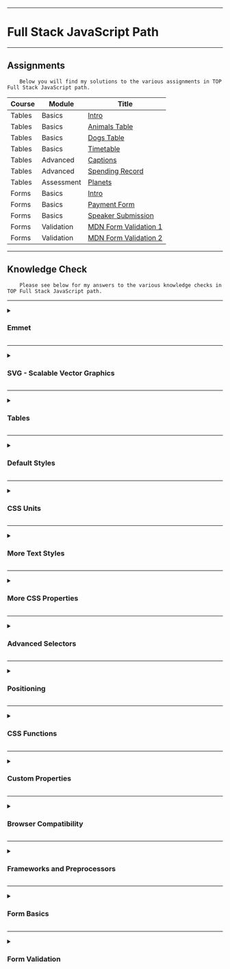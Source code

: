 ***

<h1>Full Stack JavaScript Path</h1>

***

<h2>Assignments</h2>

        Below you will find my solutions to the various assignments in TOP Full Stack JavaScript path.

| Course | Module | Title |
| ------ | ------------ | ---- |
| Tables | Basics |[Intro](https://traineebam.github.io/TheOdinProject/Full_Stack_JavaScript/Tables/Tables_Basics/Intro)|
| Tables | Basics |[Animals Table](https://traineebam.github.io/TheOdinProject/Full_Stack_JavaScript/Tables/Tables_Basics/animal-table)|
| Tables | Basics |[Dogs Table](https://traineebam.github.io/TheOdinProject/Full_Stack_JavaScript/Tables/Tables_Basics/dogs-table)|
| Tables | Basics |[Timetable](https://traineebam.github.io/TheOdinProject/Full_Stack_JavaScript/Tables/Tables_Basics/timetable)|
| Tables | Advanced |[Captions](https://traineebam.github.io/TheOdinProject/Full_Stack_JavaScript/Tables/Tables_Advanced/captions)|
| Tables | Advanced |[Spending Record](https://traineebam.github.io/TheOdinProject/Full_Stack_JavaScript/Tables/Tables_Advanced/spending-record)|
| Tables | Assessment |[Planets](https://traineebam.github.io/TheOdinProject/Full_Stack_JavaScript/Tables/Tables_Assessment)|
| Forms | Basics |[Intro](https://traineebam.github.io/TheOdinProject/Full_Stack_JavaScript/Forms/Your_first_form)|
| Forms | Basics |[Payment Form](https://traineebam.github.io/TheOdinProject/Full_Stack_JavaScript/Forms/Payment_form)|
| Forms | Basics |[Speaker Submission](https://traineebam.github.io/TheOdinProject/Full_Stack_JavaScript/Forms/Speaker_submission)|
| Forms | Validation |[MDN Form Validation 1](https://traineebam.github.io/TheOdinProject/Full_Stack_JavaScript/Forms/mdn_form_validation/form_validation_1)|
| Forms | Validation |[MDN Form Validation 2](https://traineebam.github.io/TheOdinProject/Full_Stack_JavaScript/Forms/mdn_form_validation/form_validation_2)|


***

<h2>Knowledge Check</h2>

        Please see below for my answers to the various knowledge checks in TOP Full Stack JavaScript path.

***

<details>
<summary><h3>Emmet</h3></summary>

***
<h4>Why should you use Emmet?</h4>

>It helps you to write HTML and CSS more efficiently by providing access to a range of different shortcuts.

***
<h4>What are some useful Emmet abbreviations?</h4>

><ul>
><li><code>!</code> will generate a HTML boilerplate.</li>
><li>"link:css" will auto populate the css link tag in a HTML file.</li>
><li>"ul>li*x" will generate a list with x list items.</li>
><li>"bd+" in CSS will set <code>border:1px solid #000</code></li>
></ul>

***
<h4>What syntax would you use to create this element <code><\p class="text"><\/p></code>?</h4>

>You would type "p.text".

***
<h4>What syntax expands to an element with a child element inside of it? For example: <code><div><p></p></div></code></h4>

>The greater than (>) symbol.<br>
>The example above would be written "div>p".

***
<h4>What syntax would you use to create three elements that have the same class name?</h4>

>You can use the * symbol.<br>
>E.g. To create three div elements with the class name "items" you could write "div.items*3".

***

</details>

***

<details>
<summary><h3>SVG - Scalable Vector Graphics</h3></summary>

***
<h4>What is the <code>xmlns</code> attribute?</h4>

>This stands for "XML NameSpace" and specifies the dialect of XML that is being used.

***
<h4>What are some situations where you wouldn’t want to use SVG?</h4>

>SVG is very inefficient at storing complex images which means that photo-realistic or highly detailed/textured images are not good use cases for SVG. 

***
<h4>What are the benefits of “inlining” your SVGs? What are the drawbacks?</h4>

>The benefit is that the properties of the SVG will be visible to your code, allowing it to be altered dynamically by CSS or JS.<br>
>The drawback is that your code is harder to read, your page is less cacheable and if the SVG is large the rest of your HTML could take longer to load.

***

</details>

***

<details>
<summary><h3>Tables</h3></summary>

***
<h4>What is a table?</h4>

>A structured set of data made up of rows and columns.

***
<h4>Why is it a bad idea to use HTML Tables for page layout?</h4>

><ol>
><li>Reduces accessibility for visually impaired users.</li>
><li>Code is more difficult to write, maintain and debug.</li>
><li>Tables are not automatically responsive.</li>
></ol>

***
<h4>What are caption elements useful for?</h4>

>Allows users to quickly understand what type of information the table is likely to contain.<br>
>This is especially valuable for visually impaired readers who would otherwise need their screen reader to read out the contents of many cells in order to establish what the table is about.

***
<h4>What is the scope attribute?</h4>

>Used within the <code><th></code> element to tell screen readers exactly what cells the header is a header for.

***

</details>

***

<details>
<summary><h3>Default Styles</h3></summary>

***
<h4>Why would you want to use a CSS reset?</h4>

>To clear all browser default CSS styles to ensure that your webpage will be styled consistently across different browsers.

***

</details>

***

<details>
<summary><h3>CSS Units</h3></summary>

***
<h4>Why would you want to use em or rem for font-size instead of px?</h4>

>Enhances readability for users who modify their browsers base font-size.

***
<h4>What are some instances where you might want to use vh and vw?</h4>

>When designing full-height heroes or full-screen app interfaces.

***
<h4>What are some instances where you might want to use px instead of a relative unit?</h4>

>When dealing with things like margins and padding.

***

</details>

***

<details>
<summary><h3>More Text Styles</h3></summary>

***
<h4>What are the 2 ways to add fonts that are not installed on a user’s computer?</h4>

> By using either the <code>link</code> tag or an <code>@import</code> tag in your HTML to import it.

***
<h4>What is the ‘system font stack’ and why would you want to use it?</h4>

>The default system font of a particular operating system.<br>
>Using them can be beneficial to performance because the browser doesn't need to download any font files.

***
<h4>Which property would you use to increase or decrease the space between letters in a word?</h4>

>The <code>letter-spacing</code> property.

***
<h4>Which property would you use to increase or decrease the space between lines in a paragraph?</h4>

>The <code>line-height</code> property.

</details>

***

<details>
<summary><h3>More CSS Properties</h3></summary>

***
<h4>Which property would you use to make an element transparent?</h4>

>You would use the <code>opacity</code> property followed by a value between 0 (invisible) to 1 (visually solid).<br>
><code>opacity</code> is the opposite to transparency.

***
<h4>Which property would you use to make a background image tile?</h4>

>To make a background image tile you would use the <code>background-image</code> property.

***
<h4>Which property would you use to add scrollbars to an element?</h4>

>You can use the <code>overflow</code> property to add scrollbars to an element.<br>
>To add scrollbars you would use either <code>overflow: scroll;</code> or <code>overflow: auto;</code>

***
<h4>Which property would you use to add a shadow behind an element?</h4>

>The <code>box-shadow</code> can be used to add a shadow behind an element.<br>
>This property is described by X and Y offsets relative to the element, blur and spread radius and color.<br>
>e.g. <code>box-shadow: 12px 12px 2px 1px gold;</code>

***
<h4>Which property would you use to create rounded corners on an element?</h4>

>You can use the <code>border-radius</code> property to do this.<br>
>This property is described by one, two, three or four length or percentage values which are used to set a single radius for the corners.

***
<h4>How would you use border-radius to make a circular element?</h4>

>Provided your element was equal in height and width, you could simply use <code>border-radius: 50%</code> in order to create a circular element.

</details>

***

<details>
<summary><h3>Advanced Selectors</h3></summary>

***

<h4>What is the difference between the child combinator and the descendant combinator?</h4>

>The child combinator is more specific and can be used to select only direct children.<br>
>The descendant combinator will select <strong>all</strong> children and any grand-childen under them.

***

<h4>How does the syntax of pseudo-classes and pseudo-elements differ?</h4>

>pseudo-classes use ":" (e.g. <code>:first-child</code>, <code>:hover</code>, <code>:active</code>).
>pseudo-elements use "::" (e.g. <code>::marker</code>, <code>::first-letter</code>, <code>::selection</code>).

***

<h4>Do pseudo-classes exist somewhere in HTML? Do pseudo-elements?</h4>

>Pseudo-classes are used to target elements that already exist in HTML, whereas pseudo-elements <strong>don't</strong> normally exist in the markup.

***

<h4>Name two ways you could select every second child of an element, starting with the first.</h4>

><code>:nth-child(2n)</code><br>
><code>:nth-child(even)</code>

***

<h4>What is the difference between div:first-child and div:last-child? What will each select?</h4>

>first-child will select the first child of the div, whereas last-child would select the last.<br>
><strong>NOTE:</strong>If there is only one div child then both last and first child would select this child.

***

<h4>What selector would you use to style a button a user is currently hovering over? How about one that is currently being clicked on?</h4>

>For a button being hovered over you would use <code>:hover</code>.<br>
>For a button currently being clicked over you would use <code>:active</code>.

***

<h4>How could you select all input elements with a type of text?</h4>

>To achieve this you would use an Attribute selector such as <code>[attribute="value"]</code>.

***

<h4>How could you select all classes that begin with thunder?</h4>

>To select all classes beginning with "thunder" you would use <code>[class^="thunder"]</code>.

***

</details>

***

<details>
<summary><h3>Positioning</h3></summary>

***

<h4>What is the difference between static and relative positioning?</h4>

>The difference between static and relative positioning is that with <code>position: relative</code>, you can use properties such as <code>top</code>, <code>right...(etc).</code> to displace the element relative to its normal position in the flow of the document.

***

<h4>What is absolute positioning useful for?</h4>

>Absolute positioning is useful for precisely placing elements on a page.

***

<h4>What is the difference between fixed and sticky positioning?</h4>

>The difference is that <code>position: fixed</code> elements remain fixed to the viewport at all times, while <code>position: sticky</code> elements behave like normal elements until it reaches a specified scroll position.

***

</details>

***

<details>
<summary><h3>CSS Functions</h3></summary>

***

<h4>What are the four CSS math functions we covered above?</h4>

><ol>
><li><code>calc()</code>: A function that can be used to perform calculations. E.g. <code>--main: calc(100vh - calc(var(--header) + var(--footer)));</code></li>
><li><code>min()</code>: A function that sets a boundary for the maximum allowed value. E.g. <code>width: min(150px, 100%);</code></li>
><li><code>max()</code>: A function that sets a boundary for the minimum allowed value. E.g. <code>width: max(100px, 4em, 50%);</code></li>
><li><code>clamp()</code>: This function takes 3 values being the smallest value, an ideal value and the largest value. E.g. <code>font-size: clamp(320px, 80vw, 60rem);</code></li>
></ol>

***

<h4>How do we use CSS math functions in our CSS?</h4>

>You can use CSS math function with <code>calc()</code>.<br>
>Additionally, you can do math inside the parenthesis of <code>min()</code> and <code>max()</code>. E.g. <code>width: min(80ch, 100vw - 2rem);</code>.

***

<h4>How can CSS functions help make websites and applications more responsive?</h4>

>By using the <code>min()</code>,<code>max()</code> and <code>clamp()</code> functions we can ensure that our content is always presented to the viewer appropriately even if different display settings are in use.

***

</details>

***

<details>
<summary><h3>Custom Properties</h3></summary>

***

<h4>How would you declare a custom property with a name of text-color?</h4>

><code>--text-color: value;</code> is how you would declare a custom property called text-color.

***

<h4>How would you access a custom property with a name of background-color?</h4>

>You would use <code>var(--background-color);</code>

***

<h4>Where would you declare a custom property to have its scope be global and accessible by all other selectors?</h4>

>It is best practice to declare a custom property in <code>:root</code>.

***

<h4>Where would you declare a custom property so that a user’s theme setting from their OS or browser was taken into account?</h4>

>You would declare the custom property within a <code>@media (prefers-color-scheme: dark)</code> block.<br>
>It should be noted that the only two accepted theme settings are "dark" and "light".

***

</details>

***

<details>
<summary><h3>Browser Compatibility</h3></summary>

***

<h4>What is the most used browser currently?</h4>

>Currently Chrome by Google is the most popular browser.

***

<h4>What was the original name of the first web browser?</h4>

>"WorldWideWeb" browser was the original name. This was later changed to "Nexus" to avoid confusion with the World Wide Web.

***

<h4>How are mobile browsers different on Apple mobile operating systems from Android?</h4>

>On iOS and iPadOS, Safari is the only supported browser. This means that even if a user installs Chrome or Firefox, they still utilise the Safari rendering engine named "WebKit".

***

</details>

***

<details>
<summary><h3>Frameworks and Preprocessors</h3></summary>

***

<h4>What are some advantages of using a CSS framework?</h4>

><ul>
><li>Ready made documentation.</li>
><li>Easy access to support via online communities.</li>
><li>Faster project delivery.</li>
><li>Many design decisions are already made for you.</li>
><li>Assists with responsive design.</li>
></ul>

***

<h4>What are some disadvantages of using a CSS framework?</h4>

><ul>
><li>Difficulty with overriding framework code.</li>
><li>Websites can end up looking very similar to others.</li>
><li>Can cause performance issues due to unnecessary code.</li>
></ul>

***

<h4>What are some advantages of using a CSS preprocessor?</h4>

><ul>
><li>Reduces code repetition.</li>
><li>Make code easier to maintain.</li>
><li>Keeps your code more organised.</li>
></ul>

***

<h4>What are some disadvantages of using a CSS preprocessor?</h4>

><ul>
><li>Can make debugging harder.</li>
><li>Compilation slows down development.</li>
><li>Increased CSS file size.</li>
><li>Requires extra tooling</li>
><li>Much of the functionality that could be achieved with a CSS preprocessor can now be done with vanilla CSS.</li>
></ul>

***

</details>

***

<details>
<summary><h3>Form Basics</h3></summary>

***

<h4>Explain what the form element is for and what two attributes it should always include.</h4>

>The form element is to define a form and is a container element.<br>
>The two attributes a form should always include are the <code>action</code> and <code>method</code> attributes.<br>
>The <code>action</code> attribute accepts a URL and tells the form where the form data should be sent for processing.<br>
>The <code>method</code> attribute tells the browser which HTTP request method it should use to submit the form (typically GET or POST).

***

<h4>Explain what form controls are at a high level.</h4>

>All the elements that a user will interact with on the form.

***

<h4>What is the name attribute for?</h4>

>The name attribute tells the backend what each piece of data represents.<br>
>Essentially, it is a variable name for the input.

***

<h4>What are the three most common form controls you can use for allowing users to select predefined options?</h4>

><ol>
><li>Dropdown</li>
><li>Radio Buttons</li>
><li>Checkboxes</li>
></ol>

***

<h4>What are the three types of buttons in HTML?</h4>

><ol>
><li>Submit</li>
><li>Reset</li>
><li>Generic</li>
></ol>

***

<h4>What are the two most challenging aspects of styling forms?</h4>

><ol>
><li>The default browser styles.</li>
><li>Certain form controls being resistant to custom styling.</li>
></ol>

***

</details>

***

<details>
<summary><h3>Form Validation</h3></summary>

***

<h4>What does the required validation do?</h4>

>Ensures that specific fields are filled out prior to form submission.

***

<h4>What validations can you use for checking text length?</h4>

>You can use both the <code>minlength</code> and <code>maxlength</code> validations for checking text length.<br>
>E.g. <code>minlength="5" maxlength="20"</code> would set a text length requirement between 5 and 20.

***

<h4>How can you validate the minimum and maximum of numeric inputs?</h4>

>By using the <code>min</code> and <code>max</code> validation you can set limits for numerical inputs.
>E.g. <code>min="1" max="5"</code> would limit the numerical input to between 1 and 5.

***

<h4>What can you use the pattern validation for?</h4>

>Pattern validation is useful for ensuring that data matches a particular pattern so that the correct information is obtained from users.<br>

***

<h4>What pseudo CSS selectors are available for styling valid and invalid inputs?</h4>

>You could use both <code>:valid</code> and <code>:invalid</code> pseudo selectors for styling valid/invalid inputs.

***








